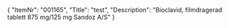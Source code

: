 {
  "ItemNr": "001165",
  "Title": "test",
  "Description": "Bioclavid, filmdragerad tablett 875 mg/125 mg Sandoz A/S"
}